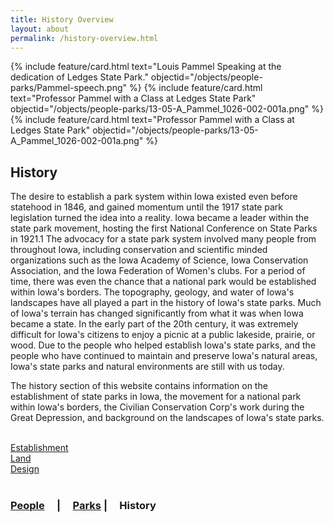 ```yaml
---
title: History Overview
layout: about
permalink: /history-overview.html
---
```



<div class="card-group">
{% include feature/card.html text="Louis Pammel Speaking at the dedication of Ledges State Park." objectid="/objects/people-parks/Pammel-speech.png" %}
{% include feature/card.html text="Professor Pammel with a Class at Ledges State Park" objectid="/objects/people-parks/13-05-A_Pammel_1026-002-001a.png" %}
{% include feature/card.html text="Professor Pammel with a Class at Ledges State Park" objectid="/objects/people-parks/13-05-A_Pammel_1026-002-001a.png" %}
</div>

## History

The desire to establish a park system within Iowa existed even before statehood in 1846, and gained momentum until the 1917 state park legislation turned the idea into a reality. Iowa became a leader within the state park movement, hosting the first National Conference on State Parks in 1921.1 The advocacy for a state park system involved many people from throughout Iowa, including conservation and scientific minded organizations such as the Iowa Academy of Science, Iowa Conservation Association, and the Iowa Federation of Women's clubs. For a period of time, there was even the chance that a national park would be established within Iowa's borders. The topography, geology, and water of Iowa's landscapes have all played a part in the history of Iowa's state parks. Much of Iowa's terrain has changed significantly from what it was when Iowa became a state. In the early part of the 20th century, it was extremely difficult for Iowa's citizens to enjoy a picnic at a public lakeside, prairie, or wood. Due to the people who helped establish Iowa's state parks, and the people who have continued to maintain and preserve Iowa's natural areas, Iowa's state parks and natural environments are still with us today.

The history section of this website contains information on the establishment of state parks in Iowa, the movement for a national park within Iowa's borders, the Civilian Conservation Corp's work during the Great Depression, and background on the landscapes of Iowa's state parks.

<span></span><span></span><span></span><br><a href="Establishment">Establishment</a> <br> <a href="land.html">Land</a> <br> <a href="design.html">Design</a>
<br>
<br>

### <a href="/people.html">People</a> &nbsp; &nbsp; | &nbsp; &nbsp; <a href="/state-parks.html">Parks</a> | &nbsp; &nbsp; History

<br>
<br>